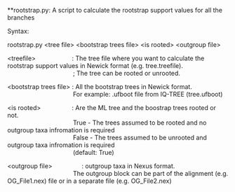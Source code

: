 **rootstrap.py: A script to calculate the rootstrap support values for all the branches

Syntax:

rootstrap.py \<tree file> \<bootstrap trees file> \<is rooted> \<outgroup file>

\<treefile> &nbsp;&nbsp;&nbsp;&nbsp;&nbsp;&nbsp; &nbsp;&nbsp;&nbsp;&nbsp;&nbsp;&nbsp; &nbsp;&nbsp;&nbsp;&nbsp;&nbsp; : The tree file where you want to calculate the rootstrap support values in Newick format (e.g. tree.treefile).<br />
 &nbsp;&nbsp;&nbsp;&nbsp;&nbsp;&nbsp; &nbsp;&nbsp;&nbsp;&nbsp;&nbsp;&nbsp; &nbsp;&nbsp;&nbsp;&nbsp;&nbsp;&nbsp; &nbsp;&nbsp;&nbsp;&nbsp;&nbsp;&nbsp; &nbsp;&nbsp;&nbsp;&nbsp;&nbsp;&nbsp; &nbsp;&nbsp;&nbsp;; The tree can be rooted or unrooted.

\<bootstrap trees file> : All the bootstrap trees in Newick format.<br /> 
&nbsp;&nbsp;&nbsp;&nbsp;&nbsp;&nbsp; &nbsp;&nbsp;&nbsp;&nbsp;&nbsp;&nbsp; &nbsp;&nbsp;&nbsp;&nbsp;&nbsp;&nbsp; &nbsp;&nbsp;&nbsp;&nbsp;&nbsp;&nbsp; &nbsp;&nbsp;&nbsp;&nbsp;&nbsp;&nbsp; &nbsp;&nbsp; For example: .ufboot file from IQ-TREE (tree.ufboot)

\<is rooted> &nbsp;&nbsp;&nbsp;&nbsp;&nbsp;&nbsp; &nbsp;&nbsp;&nbsp;&nbsp;&nbsp;&nbsp; &nbsp;&nbsp; : Are the ML tree and the boostrap trees rooted or not.<br /> 
 &nbsp;&nbsp;&nbsp;&nbsp;&nbsp;&nbsp; &nbsp;&nbsp;&nbsp;&nbsp;&nbsp;&nbsp; &nbsp;&nbsp;&nbsp;&nbsp;&nbsp;&nbsp; &nbsp;&nbsp;&nbsp;&nbsp;&nbsp;&nbsp; &nbsp;&nbsp;&nbsp;&nbsp;&nbsp;&nbsp; &nbsp;&nbsp; True - The trees assumed to be rooted and no outgroup taxa infromation is required <br /> 
&nbsp;&nbsp;&nbsp;&nbsp;&nbsp;&nbsp; &nbsp;&nbsp;&nbsp;&nbsp;&nbsp;&nbsp; &nbsp;&nbsp;&nbsp;&nbsp;&nbsp;&nbsp; &nbsp;&nbsp;&nbsp;&nbsp;&nbsp;&nbsp; &nbsp;&nbsp;&nbsp;&nbsp;&nbsp;&nbsp; &nbsp;&nbsp; False - The trees assumed to be unrooted and outgroup taxa infromation is required <br /> 
&nbsp;&nbsp;&nbsp;&nbsp;&nbsp;&nbsp; &nbsp;&nbsp;&nbsp;&nbsp;&nbsp;&nbsp; &nbsp;&nbsp;&nbsp;&nbsp;&nbsp;&nbsp; &nbsp;&nbsp;&nbsp;&nbsp;&nbsp;&nbsp; &nbsp;&nbsp;&nbsp;&nbsp;&nbsp;&nbsp; &nbsp;&nbsp; (default: True)

\<outgroup file> &nbsp;&nbsp;&nbsp;&nbsp;&nbsp;&nbsp; &nbsp;&nbsp;&nbsp;&nbsp;&nbsp;&nbsp; &nbsp; : outgroup taxa in Nexus format. <br /> 
&nbsp;&nbsp;&nbsp;&nbsp;&nbsp;&nbsp; &nbsp;&nbsp;&nbsp;&nbsp;&nbsp;&nbsp; &nbsp;&nbsp;&nbsp;&nbsp;&nbsp;&nbsp; &nbsp;&nbsp;&nbsp;&nbsp;&nbsp;&nbsp; &nbsp;&nbsp;&nbsp;&nbsp;&nbsp;&nbsp; &nbsp;&nbsp; The outgroup block can be part of the alignment (e.g. OG_File1.nex) file or in a separate file (e.g. OG_File2.nex)
